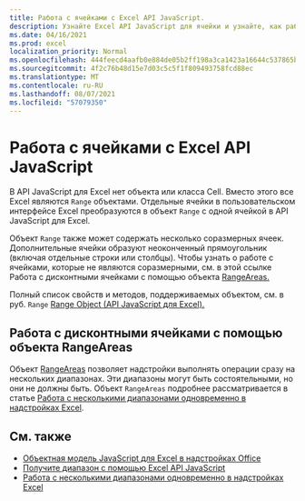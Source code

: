 ```yaml
---
title: Работа с ячейками с Excel API JavaScript.
description: Узнайте Excel API JavaScript для ячейки и узнайте, как работать с ячейками.
ms.date: 04/16/2021
ms.prod: excel
localization_priority: Normal
ms.openlocfilehash: 444feecd4aafb0e884de05b2ff198a3ca1423a16644c537865bcfb6905684a40
ms.sourcegitcommit: 4f2c76b48d15e7d03c5c5f1f809493758fcd88ec
ms.translationtype: MT
ms.contentlocale: ru-RU
ms.lasthandoff: 08/07/2021
ms.locfileid: "57079350"
---
```

# <a name="work-with-cells-using-the-excel-javascript-api"></a>Работа с ячейками с Excel API JavaScript

В API JavaScript для Excel нет объекта или класса Cell. Вместо этого все Excel являются `Range` объектами. Отдельные ячейки в пользовательском интерфейсе Excel преобразуются в объект `Range` с одной ячейкой в API JavaScript для Excel.

Объект `Range` также может содержать несколько соразмерных ячеек. Дополнительные ячейки образуют неоконченный прямоугольник (включая отдельные строки или столбцы). Чтобы узнать о работе с ячейками, которые не являются соразмерными, см. в этой ссылке Работа с дисконтными ячейками с помощью объекта [RangeAreas.](#work-with-discontiguous-cells-using-the-rangeareas-object)

Полный список свойств и методов, поддерживаемых объектом, см. в руб. `Range` [Range Object (API JavaScript для Excel).](/javascript/api/excel/excel.range)

## <a name="work-with-discontiguous-cells-using-the-rangeareas-object"></a>Работа с дисконтными ячейками с помощью объекта RangeAreas

Объект [RangeAreas](/javascript/api/excel/excel.rangeareas) позволяет надстройки выполнять операции сразу на нескольких диапазонах. Эти диапазоны могут быть состоятельными, но они не должны быть. Объект `RangeAreas` подробнее рассматривается в статье [Работа с несколькими диапазонами одновременно в надстройках Excel](excel-add-ins-multiple-ranges.md).

## <a name="see-also"></a>См. также

- [Объектная модель JavaScript для Excel в надстройках Office](excel-add-ins-core-concepts.md)
- [Получите диапазон с помощью Excel API JavaScript](excel-add-ins-ranges-get.md)
- [Работа с несколькими диапазонами одновременно в надстройках Excel](excel-add-ins-multiple-ranges.md)
